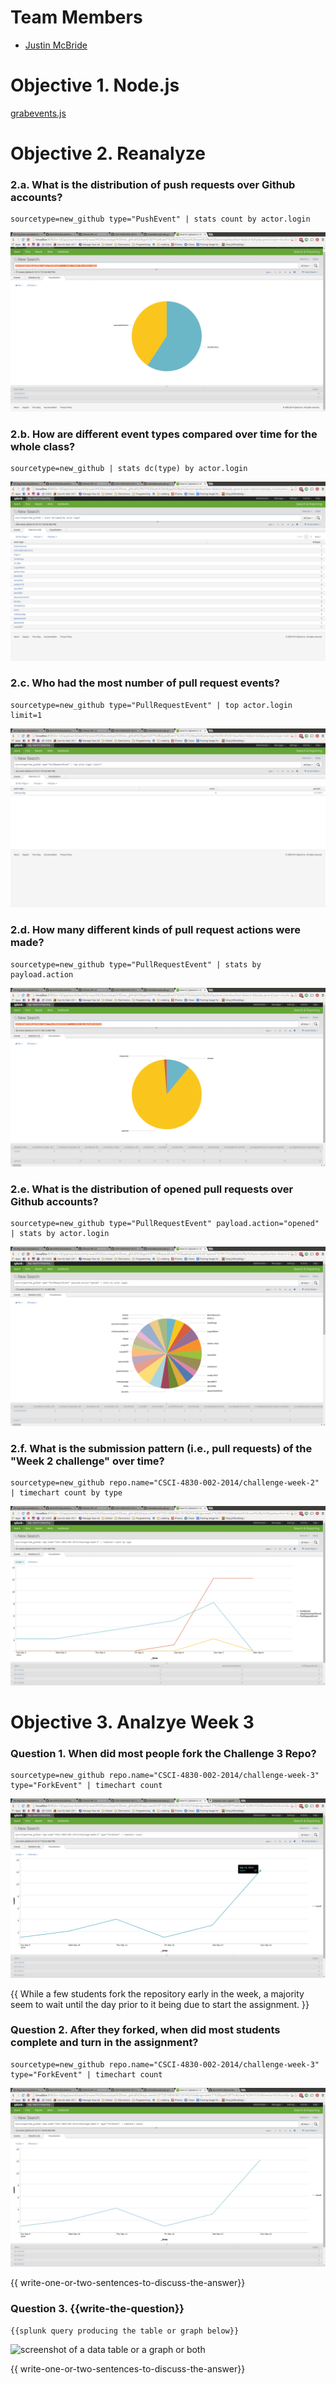 # Team Members

* [Justin McBride](https://github.com/dare599z)

# Objective 1. Node.js

[grabevents.js](grabevents.js)

# Objective 2. Reanalyze

### 2.a. What is the distribution of push requests over Github accounts?
```
sourcetype=new_github type="PushEvent" | stats count by actor.login
```
![screenshot of a data table or a graph or both](obj2a.png?raw=true) 

### 2.b. How are different event types compared over time for the whole class?
```
sourcetype=new_github | stats dc(type) by actor.login
```
![screenshot of a data table or a graph or both](obj2b.png?raw=true) 

### 2.c. Who had the most number of pull request events?
```
sourcetype=new_github type="PullRequestEvent" | top actor.login limit=1
```
![screenshot of a data table or a graph or both](obj2c.png?raw=true) 

### 2.d. How many different kinds of pull request actions were made?
```
sourcetype=new_github type="PullRequestEvent" | stats by payload.action
```
![screenshot of a data table or a graph or both](obj2d.png?raw=true) 

### 2.e. What is the distribution of opened pull requests over Github accounts?
```
sourcetype=new_github type="PullRequestEvent" payload.action="opened" | stats by actor.login
```
![screenshot of a data table or a graph or both](obj2e.png?raw=true) 

### 2.f. What is the submission pattern (i.e., pull requests) of the "Week 2 challenge" over time?
```
sourcetype=new_github repo.name="CSCI-4830-002-2014/challenge-week-2" | timechart count by type
```
![screenshot of a data table or a graph or both](obj2f.png?raw=true) 


# Objective 3. Analzye Week 3

### Question 1. When did most people fork the Challenge 3 Repo?
```
sourcetype=new_github repo.name="CSCI-4830-002-2014/challenge-week-3" type="ForkEvent" | timechart count
```
![screenshot of a data table or a graph or both](obj3a.png?raw=true) 

{{ While a few students fork the repository early in the week, a majority seem to wait until the day prior to it being due to start the assignment. }}

### Question 2. After they forked, when did most students complete and turn in the assignment?
```
sourcetype=new_github repo.name="CSCI-4830-002-2014/challenge-week-3" type="ForkEvent" | timechart count
```
![screenshot of a data table or a graph or both](obj3b.png?raw=true) 

{{ write-one-or-two-sentences-to-discuss-the-answer}}

### Question 3. {{write-the-question}}
```
{{splunk query producing the table or graph below}}
```
![screenshot of a data table or a graph or both](image.png?raw=true) 

{{ write-one-or-two-sentences-to-discuss-the-answer}}
